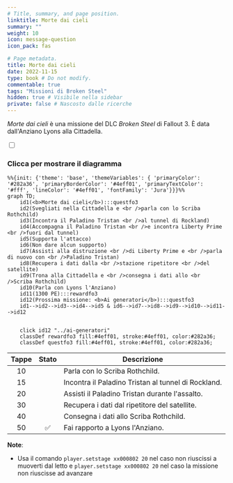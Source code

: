 ```yaml
---
# Title, summary, and page position.
linktitle: Morte dai cieli
summary: ""
weight: 10
icon: message-question
icon_pack: fas

# Page metadata.
title: Morte dai cieli
date: 2022-11-15
type: book # Do not modify.
commentable: true
tags: "Missioni di Broken Steel"
hidden: true # Visibile nella sidebar
private: false # Nascosto dalle ricerche
---
```



<div class="fo3">

*Morte dai cieli* è una missione del DLC *Broken Steel* di Fallout 3. È data dall'Anziano Lyons alla Cittadella.


<section class="chart-collapse">
<input type="checkbox" name="collapse2" id="handle2">
<h3 class="handle">
<label for="handle2">Clicca per mostrare il diagramma</label>
</h3>
<div class="content">

```mermaid
%%{init: {'theme': 'base', 'themeVariables': { 'primaryColor': '#282a36', 'primaryBorderColor': '#4eff01', 'primaryTextColor': '#fff', 'lineColor': '#4eff01', 'fontFamily': 'Jura'}}}%%
graph TD;
    id1(<b>Morte dai cieli</b>):::questfo3
    id2(Svegliati nella Cittadella e <br />parla con lo Scriba Rothchild)
    id3(Incontra il Paladino Tristan <br />al tunnel di Rockland)
    id4(Accompagna il Paladino Tristan <br />e incontra Liberty Prime <br />fuori dal tunnel)
    id5(Supporta l'attacco)
    id6(Non dare alcun supporto)
    id7(Assisti alla distruzione <br />di Liberty Prime e <br />parla di nuovo con <br />Paladino Tristan) 
    id8(Recupera i dati dalla <br />stazione ripetitore <br />del satellite)
    id9(Trona alla Cittadella e <br />consegna i dati allo <br />Scriba Rothchild)
    id10(Parla con Lyons l'Anziano)
    id11(1300 PE):::rewardfo3
    id12(Prossima missione: <b>Ai generatori</b>):::questfo3
    id1-->id2-->id3-->id4-->id5 & id6-->id7-->id8-->id9-->id10-->id11-->id12
    
    
    click id12 "../ai-generatori"
    classDef rewardfo3 fill:#4eff01, stroke:#4eff01, color:#282a36;
    classDef questfo3 fill:#4eff01, stroke:#4eff01, color:#282a36;
```

</div>
</section>

| Tappe |       Stato        | Descrizione                                         |
|:-----:|:------------------:| --------------------------------------------------- |
|  10   |                    | Parla con lo Scriba Rothchild.                      |
|  15   |                    | Incontra il Paladino Tristan al tunnel di Rockland. |
|  20   |                    | Assisti il Paladino Tristan durante l'assalto.      |
|  30   |                    | Recupera i dati dal ripetitore del satellite.       |
|  40   |                    | Consegna i dati allo Scriba Rothchild.              |
|  50   | :white_check_mark: | Fai rapporto a Lyons l'Anziano.                     |





**Note**:
- Usa il comando `player.setstage xx000802 20` nel caso non riuscissi a muoverti dal letto e `player.setstage xx000802 20` nel caso la missione non riuscisse ad avanzare



</div>
